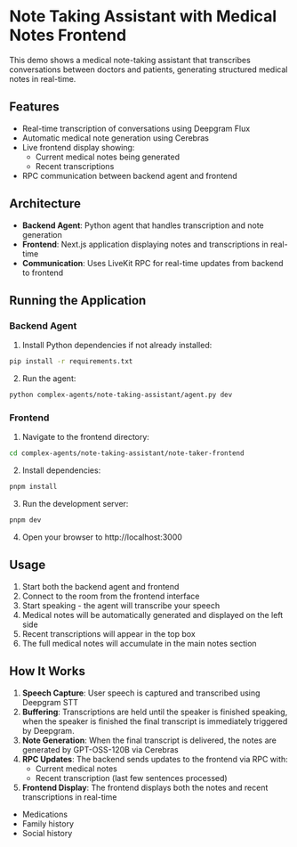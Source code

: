 # Note Taking Assistant with Medical Notes Frontend

This demo shows a medical note-taking assistant that transcribes conversations between doctors and patients, generating structured medical notes in real-time.

## Features

- Real-time transcription of conversations using Deepgram Flux
- Automatic medical note generation using Cerebras
- Live frontend display showing:
  - Current medical notes being generated
  - Recent transcriptions
- RPC communication between backend agent and frontend

## Architecture

- **Backend Agent**: Python agent that handles transcription and note generation
- **Frontend**: Next.js application displaying notes and transcriptions in real-time
- **Communication**: Uses LiveKit RPC for real-time updates from backend to frontend

## Running the Application

### Backend Agent

1. Install Python dependencies if not already installed:
```bash
pip install -r requirements.txt
```

2. Run the agent:
```bash
python complex-agents/note-taking-assistant/agent.py dev
```

### Frontend

1. Navigate to the frontend directory:
```bash
cd complex-agents/note-taking-assistant/note-taker-frontend
```

2. Install dependencies:
```bash
pnpm install
```

3. Run the development server:
```bash
pnpm dev
```

4. Open your browser to http://localhost:3000

## Usage

1. Start both the backend agent and frontend
2. Connect to the room from the frontend interface
3. Start speaking - the agent will transcribe your speech
4. Medical notes will be automatically generated and displayed on the left side
5. Recent transcriptions will appear in the top box
6. The full medical notes will accumulate in the main notes section

## How It Works

1. **Speech Capture**: User speech is captured and transcribed using Deepgram STT
2. **Buffering**: Transcriptions are held until the speaker is finished speaking, when the speaker is finished the final transcript is immediately triggered by Deepgram.
3. **Note Generation**: When the final transcript is delivered, the notes are generated by GPT-OSS-120B via Cerebras
4. **RPC Updates**: The backend sends updates to the frontend via RPC with:
   - Current medical notes
   - Recent transcription (last few sentences processed)
5. **Frontend Display**: The frontend displays both the notes and recent transcriptions in real-time
- Medications
- Family history
- Social history

